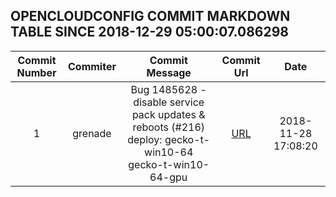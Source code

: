 ## OPENCLOUDCONFIG COMMIT MARKDOWN TABLE SINCE 2018-12-29 05:00:07.086298

| Commit Number | Commiter | Commit Message | Commit Url | Date | 
|:---:|:----:|:----------------------------------:|:------:|:----:| 
|1|grenade|Bug 1485628 - disable service pack updates & reboots (#216)  deploy: gecko-t-win10-64 gecko-t-win10-64-gpu|[URL](https://github.com/mozilla-releng/OpenCloudConfig/commit/3c874a7b7ab236ec1939728b43451e44eb50ff6f)|2018-11-28 17:08:20


